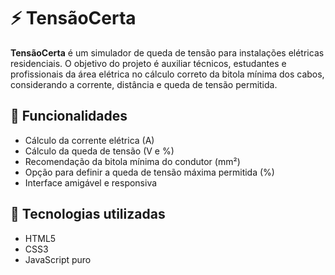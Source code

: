 # ⚡ TensãoCerta

**TensãoCerta** é um simulador de queda de tensão para instalações elétricas residenciais. O objetivo do projeto é auxiliar técnicos, estudantes e profissionais da área elétrica no cálculo correto da bitola mínima dos cabos, considerando a corrente, distância e queda de tensão permitida.

## 🔧 Funcionalidades

- Cálculo da corrente elétrica (A)
- Cálculo da queda de tensão (V e %)
- Recomendação da bitola mínima do condutor (mm²)
- Opção para definir a queda de tensão máxima permitida (%)
- Interface amigável e responsiva

## 🧪 Tecnologias utilizadas

- HTML5
- CSS3
- JavaScript puro
